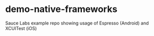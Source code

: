 # demo-native-frameworks
Sauce Labs example repo showing usage of Espresso (Android) and XCUITest (iOS)
